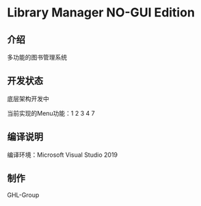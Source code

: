 # Library Manager NO-GUI Edition

## 介绍

多功能的图书管理系统

## 开发状态

底层架构开发中

当前实现的Menu功能：1 2 3 4 7

## 编译说明

编译环境：Microsoft Visual Studio 2019

## 制作

GHL-Group